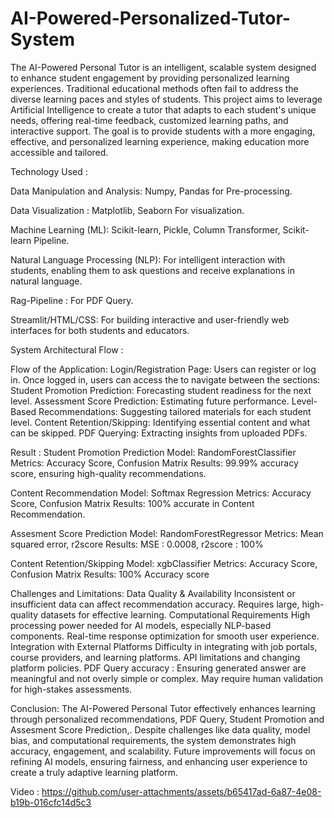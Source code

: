 # AI-Powered-Personalized-Tutor-System


The AI-Powered Personal Tutor is an intelligent, scalable system designed to enhance student engagement by providing personalized learning experiences. Traditional educational methods often fail to address the diverse learning paces and styles of students. This project aims to leverage Artificial Intelligence to create a tutor that adapts to each student's unique needs, offering real-time feedback, customized learning paths, and interactive support. The goal is to provide students with a more engaging, effective, and personalized learning experience, making education more accessible and tailored.





Technology Used : 

Data Manipulation and Analysis: Numpy, Pandas for Pre-processing.

Data Visualization :  Matplotlib, Seaborn For visualization.

Machine Learning (ML): Scikit-learn, Pickle, Column Transformer, Scikit-learn Pipeline.

Natural Language Processing (NLP): For intelligent interaction with students, enabling them to ask questions and receive explanations in natural language.

Rag-Pipeline : For PDF Query.

Streamlit/HTML/CSS: For building interactive and user-friendly web interfaces for both students and educators.







System Architectural Flow : 

Flow of the Application:
Login/Registration Page: Users can register or log in.
Once logged in, users can access the  to navigate between the sections:
Student Promotion Prediction: Forecasting student readiness for the next level.
Assessment Score Prediction: Estimating future performance.
Level-Based Recommendations: Suggesting tailored materials for each student level.
Content Retention/Skipping: Identifying essential content and what can be skipped.
PDF Querying: Extracting insights from uploaded PDFs.


Result : 
Student Promotion Prediction
Model: RandomForestClassifier
Metrics: Accuracy Score, Confusion Matrix
Results: 99.99% accuracy score, ensuring high-quality recommendations.

Content Recommendation
Model: Softmax Regression 
Metrics: Accuracy Score, Confusion Matrix
Results: 100% accurate in Content Recommendation.

Assesment Score Prediction
Model: RandomForestRegressor
Metrics: Mean squared error, r2score
Results: MSE : 0.0008, r2score : 100%

Content Retention/Skipping
Model: xgbClassifier
Metrics: Accuracy Score, Confusion Matrix
Results:  100% Accuracy score



Challenges and Limitations:
Data Quality & Availability
Inconsistent or insufficient data can affect recommendation accuracy. Requires large, high-quality datasets for effective learning.
Computational Requirements
High processing power needed for AI models, especially NLP-based components. Real-time response optimization for smooth user experience.
Integration with External Platforms
Difficulty in integrating with job portals, course providers, and learning platforms. API limitations and changing platform policies.
PDF Query accuracy : 
Ensuring generated answer are meaningful and not overly simple or complex.
May require human validation for high-stakes assessments.


Conclusion:
The AI-Powered Personal Tutor effectively enhances learning through personalized recommendations, PDF Query, Student Promotion and Assesment Score Prediction,. Despite challenges like data quality, model bias, and computational requirements, the system demonstrates high accuracy, engagement, and scalability. Future improvements will focus on refining AI models, ensuring fairness, and enhancing user experience to create a truly adaptive learning platform.

Video : 
https://github.com/user-attachments/assets/b65417ad-6a87-4e08-b19b-016cfc14d5c3

